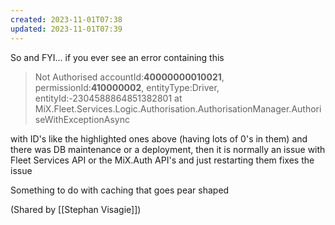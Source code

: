 ```yaml
---
created: 2023-11-01T07:38
updated: 2023-11-01T07:39
---
```

So and FYI... if you ever see an error containing this

> Not Authorised accountId:**40000000010021**, permissionId:**410000002**, entityType:Driver, entityId:-2304588864851382801 at MiX.Fleet.Services.Logic.Authorisation.AuthorisationManager.AuthoriseWithExceptionAsync

with ID's like the highlighted ones above (having lots of 0's in them) and there was DB maintenance or a deployment, then it is normally an issue with Fleet Services API or the MiX.Auth API's and just restarting them fixes the issue

Something to do with caching that goes pear shaped

(Shared by [[Stephan Visagie]])